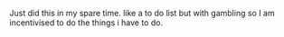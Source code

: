 Just did this in my spare time.
like a to do list but with gambling so I am incentivised to do the things i have to do.
